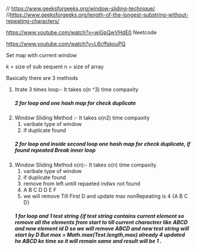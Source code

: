 // https://www.geeksforgeeks.org/window-sliding-technique/
//https://www.geeksforgeeks.org/length-of-the-longest-substring-without-repeating-characters/


https://www.youtube.com/watch?v=wiGpQwVHdE0 
Neetcode 


https://www.youtube.com/watch?v=L6cffskouPQ


Set map with current window 


k = size of sub sequent 
n = size of array

Basically there are 3 methods 
1. Itrate 3 times loop:-
    It takes o(n ^3) time compaxity
    ##### 2 for loop and one hash map for check duplicate
2. Window Sliding Method :- 
    It takes o(n2) time compaxity 
    1. varibale type of window 
    2. if duplicate found 
    ##### 2 for loop and inside second loop one hash map for check duplicate, if found repeated Break inner loop 
3. Window Sliding Method o(n):- 
    It takes o(n) time compaxity 
    1. varibale type of window 
    2. if duplicate found
    3. remove from left untill repaeted indwx not found 
    4. A B C D D E F
    5. we will remove Till First D  and update max nonRepeating is 4 {A B C D}
    ##### 1 for loop and 1 test string {if test string contains current element so remove all the elements from start to till current charactrer like ABCD and new element id D so we will remove ABCD and new test string will start by D But max = Math.max(Test.length,max) already 4 updated he ABCD ke time so it will remain same and result will be 1 . 
 
